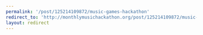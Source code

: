 ```yaml
---
permalink: '/post/125214109872/music-games-hackathon'
redirect_to: 'http://monthlymusichackathon.org/post/125214109872/music-games-hackathon'
layout: redirect
---
```

